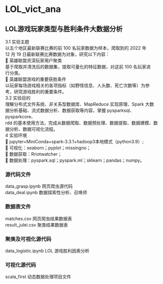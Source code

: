 # LOL_vict_ana
## LOL游戏玩家类型与胜利条件大数据分析
3.1 实验主题 <br>
以五个地区最新联赛比赛的前 100 名玩家数据为样本，爬取到的 2022 年<br>
12 月 19 日最新联赛比赛数据为对象，研究以下内容：<br>
 英雄联盟资深玩家用户聚类 <br>
基于爬取并清洗后的数据集，提取可量化的特征数据，对这前 100 名玩家进<br>
行分类。<br>
 英雄联盟游戏的重要获胜条件 <br>
以玩家每场游戏相关的各项指标（如野怪信息、人头数、死亡次数等）为参<br>
考，研究游戏胜利的重要条件。<br>
3.2 实验目的 <br>
理解分布式文件系统、非关系型数据库、MapReduce 实现原理、Spark 大数<br>
据分析基础、流式数据分析、数据获取等内容，掌握 pysparksql、pysparkcore、<br>
rdd 的基本使用方法，完成从数据爬取、数据预处理、数据提取、数据建模、数<br>
据分析、数据可视化流程。<br>
4 实验环境 <br>
 jupyter+MiniConda+spark-3.3.1+hadoop3本地模式（python3.9）; <br>
 可视化：seaborn；pyplot；missingno；<br>
 数据获取：Rriotwatcher；<br>
 数据处理：pyspark.sql；pyspark.ml；sklearn；pandas；numpy。<br>
### 源代码文件
data_grasp.ipynb    网页爬虫源代码<br>
data_deal.ipynb    数据探索性分析、召唤师
### 数据表文件
matches.csv    网页爬虫结果数据表<br>
result_julei.csv    聚类结果数据表

### 聚类及可视化源代码
data_logistic.ipynb LOL    游戏胜利因素分析
### 可视化源代码
scala_first    动态数据处理项目文件
